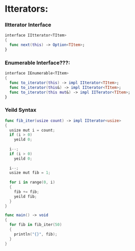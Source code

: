 # Itterators:
### IItterator Interface 
```swift
interface IItterator<TItem>
{
  func next(this) -> Option<TItem>;
}
```
### Enumerable Interface???:
```swift
interface IEnumerable<TItem>
{
  func to_iterator(this) -> impl IIterator<TItem>;
  func to_iterator(this&) -> impl IIterator<TItem>;
  func to_iterator(this mut&) -> impl IITerator<TItem>;
}
```

### Yeild Syntax
```swift
func fib_iter(usize count) -> impl IIterator<usize>
{
  usize mut i = count;
  if (i > 0)
    yeild 0;
    
  i--;
  if (i > 0)
    yeild 0;
    
  i--;
  usize mut fib = 1;
  
  for i in range(0, i)
  {
    fib += fib;
    yeild fib;
  }
}

func main() -> void
{
  for fib in fib_iter(50)
  {
    println("{}", fib);
  }
}
```
